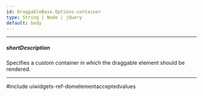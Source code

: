 ```yaml
---
id: DraggableBase.Options.container
type: String | Node | jQuery
default: body
---
```

---
##### shortDescription
Specifies a custom container in which the draggable element should be rendered.

---
#include uiwidgets-ref-domelementacceptedvalues
